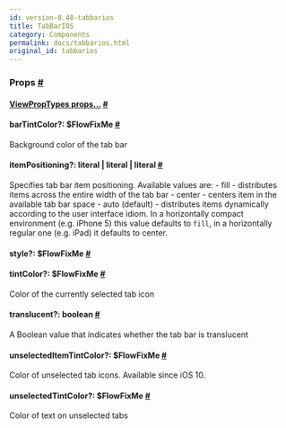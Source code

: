 ```yaml
---
id: version-0.48-tabbarios
title: TabBarIOS
category: Components
permalink: docs/tabbarios.html
original_id: tabbarios
---
```

<div><noscript></noscript><h3><a class="anchor" name="props"></a>Props <a class="hash-link" href="docs/tabbarios.html#props">#</a></h3><div class="props"><div class="prop"><h4 class="propTitle"><a class="anchor" name="viewproptypes"></a><a href="docs/viewproptypes.html#props">ViewPropTypes props...</a> <a class="hash-link" href="docs/tabbarios.html#viewproptypes">#</a></h4></div><div class="prop"><h4 class="propTitle"><a class="anchor" name="bartintcolor"></a>barTintColor?: <span class="propType">$FlowFixMe</span> <a class="hash-link" href="docs/tabbarios.html#bartintcolor">#</a></h4><div><p>Background color of the tab bar</p></div></div><div class="prop"><h4 class="propTitle"><a class="anchor" name="itempositioning"></a>itemPositioning?: <span class="propType"><span><span>literal | </span><span>literal | </span>literal</span></span> <a class="hash-link" href="docs/tabbarios.html#itempositioning">#</a></h4><div><p>Specifies tab bar item positioning. Available values are:
- fill - distributes items across the entire width of the tab bar
- center - centers item in the available tab bar space
- auto (default) - distributes items dynamically according to the
user interface idiom. In a horizontally compact environment (e.g. iPhone 5)
this value defaults to <code>fill</code>, in a horizontally regular one (e.g. iPad)
it defaults to center.</p></div></div><div class="prop"><h4 class="propTitle"><a class="anchor" name="style"></a>style?: <span class="propType">$FlowFixMe</span> <a class="hash-link" href="docs/tabbarios.html#style">#</a></h4></div><div class="prop"><h4 class="propTitle"><a class="anchor" name="tintcolor"></a>tintColor?: <span class="propType">$FlowFixMe</span> <a class="hash-link" href="docs/tabbarios.html#tintcolor">#</a></h4><div><p>Color of the currently selected tab icon</p></div></div><div class="prop"><h4 class="propTitle"><a class="anchor" name="translucent"></a>translucent?: <span class="propType">boolean</span> <a class="hash-link" href="docs/tabbarios.html#translucent">#</a></h4><div><p>A Boolean value that indicates whether the tab bar is translucent</p></div></div><div class="prop"><h4 class="propTitle"><a class="anchor" name="unselecteditemtintcolor"></a>unselectedItemTintColor?: <span class="propType">$FlowFixMe</span> <a class="hash-link" href="docs/tabbarios.html#unselecteditemtintcolor">#</a></h4><div><p>Color of unselected tab icons. Available since iOS 10.</p></div></div><div class="prop"><h4 class="propTitle"><a class="anchor" name="unselectedtintcolor"></a>unselectedTintColor?: <span class="propType">$FlowFixMe</span> <a class="hash-link" href="docs/tabbarios.html#unselectedtintcolor">#</a></h4><div><p>Color of text on unselected tabs</p></div></div></div></div>